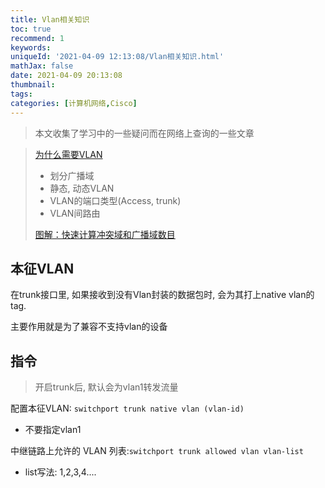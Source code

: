 ```yaml
---
title: Vlan相关知识
toc: true
recommend: 1
keywords: 
uniqueId: '2021-04-09 12:13:08/Vlan相关知识.html'
mathJax: false
date: 2021-04-09 20:13:08
thumbnail:
tags:
categories: [计算机网络,Cisco]
---
```

>  本文收集了学习中的一些疑问而在网络上查询的一些文章

<!-- more -->

> [为什么需要VLAN](https://zhuanlan.zhihu.com/p/35616289)
>
> - 划分广播域
> - 静态, 动态VLAN
> - VLAN的端口类型(Access, trunk)
> - VLAN间路由
>
> [图解：快速计算冲突域和广播域数目](https://feichashao.com/broadcast_domain_calculation/)

## 本征VLAN

在trunk接口里, 如果接收到没有Vlan封装的数据包时, 会为其打上native vlan的tag.

主要作用就是为了兼容不支持vlan的设备

## 指令

> 开启trunk后, 默认会为vlan1转发流量

配置本征VLAN: `switchport trunk native vlan (vlan-id)`

- 不要指定vlan1

中继链路上允许的 VLAN 列表:`switchport trunk allowed vlan vlan-list`

- list写法: 1,2,3,4....

